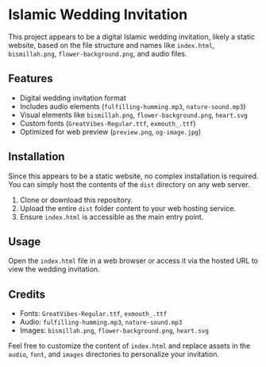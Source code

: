 # Islamic Wedding Invitation

This project appears to be a digital Islamic wedding invitation, likely a static website, based on the file structure and names like `index.html`, `bismillah.png`, `flower-background.png`, and audio files.

## Features

- Digital wedding invitation format
- Includes audio elements (`fulfilling-humming.mp3`, `nature-sound.mp3`)
- Visual elements like `bismillah.png`, `flower-background.png`, `heart.svg`
- Custom fonts (`GreatVibes-Regular.ttf`, `exmouth_.ttf`)
- Optimized for web preview (`preview.png`, `og-image.jpg`)

## Installation

Since this appears to be a static website, no complex installation is required. You can simply host the contents of the `dist` directory on any web server.

1. Clone or download this repository.
2. Upload the entire `dist` folder content to your web hosting service.
3. Ensure `index.html` is accessible as the main entry point.

## Usage

Open the `index.html` file in a web browser or access it via the hosted URL to view the wedding invitation.

## Credits

- Fonts: `GreatVibes-Regular.ttf`, `exmouth_.ttf`
- Audio: `fulfilling-humming.mp3`, `nature-sound.mp3`
- Images: `bismillah.png`, `flower-background.png`, `heart.svg`

Feel free to customize the content of `index.html` and replace assets in the `audio`, `font`, and `images` directories to personalize your invitation.
